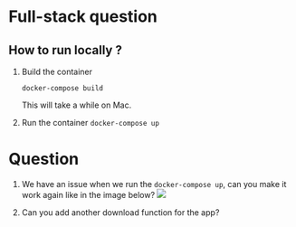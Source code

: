 # Full-stack question

## How to run locally ?

1. Build the container 

   ```docker-compose build ```

   This will take a while on Mac.

2. Run the container
   ```docker-compose up```

# Question

1. We have an issue when we run the ```docker-compose up```, can you make it work again like in the image below?
![](working_app.png)

2. Can you add another download function for the app?



